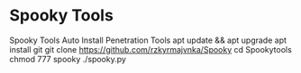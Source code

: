 # Spooky Tools
Spooky Tools Auto Install Penetration Tools
apt update && apt upgrade 
apt install git 
git clone https://github.com/rzkyrmajvnka/Spooky
cd Spookytools
chmod 777 spooky 
./spooky.py
